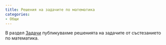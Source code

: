 ```yaml
---
title: Решения на задачите по математика
categories:
- Общи
---
```

В раздел [Задачи](/problems/) публикувахме решенията на задачите от състезанието по математика.